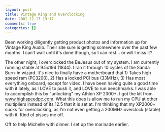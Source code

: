 ```yaml
---
layout: post
title: Vintage King and Overclocking
date: 2002-12-17 19:17
comments: true
categories: []
---
```

Been working diligently getting product photos and information up for Vintage King Audio. Their site sure is getting somewhere over the past few months. I can't wait until it's done though, so I can rest... or will I miss it?

The other night, I overclocked the BeJesus out of my system. I am currently running stable at 9.5x194 (1844). I ran it through 10 cycles of the Sanda Burn-in wizard. It's nice to finally have a motherboard that 1) Takes high speed ram (PC3200), 2) Has a locked PCI bus (33MHz), 3) Has most everything onboard, except for video. I have been having quite a good time with it lately, as I LOVE to push it, and LOVE to run benchmarks. I was able to accomplish this by "unlocking" my Athlon XP 2000+. I got the kit from <a href="http://www.highspeedpc.com">www.highspeedpc.com</a>. What this does is allow me to run my CPU at other multipliers instead of its 12.5 that it is set at. I'm thinking that my XP2000+ sucks for overclocking, as I'm not even getting a 200MHz overclock (stable) with it. Kind of pisses me off.

Off to help Michelle with dinner. I set up the marinade earlier.
